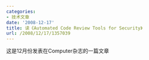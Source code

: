 ```yaml
---
categories:
- 技术文章
date: '2008-12-17'
title: 读《Automated Code Review Tools for Security》
url: /2008/12/17/1357039
---
```



这是12月份发表在Computer杂志的一篇文章
